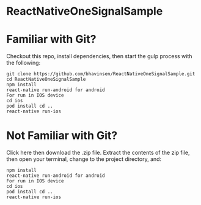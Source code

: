 # ReactNativeOneSignalSample

# Familiar with Git?
Checkout this repo, install dependencies, then start the gulp process with the following:
```
git clone https://github.com/bhavinsen/ReactNativeOneSignalSample.git
cd ReactNativeOneSignalSample
npm install
react-native run-android for android
For run in IOS device
cd ios
pod install cd ..
react-native run-ios 
```
# Not Familiar with Git?
Click here then download the .zip file. Extract the contents of the zip file, then open your terminal, change to the project directory, and:
```
npm install
react-native run-android for android
For run in IOS device
cd ios
pod install cd ..
react-native run-ios 
```